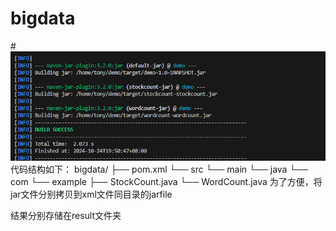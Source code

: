 # bigdata
#![alt text](image.png)
代码结构如下：
bigdata/
├── pom.xml
└── src
    └── main
        └── java
            └── com
                └── example
                    ├── StockCount.java
                    └── WordCount.java
为了方便，将jar文件分别拷贝到xml文件同目录的jarfile

结果分别存储在result文件夹


